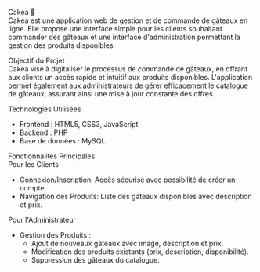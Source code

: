 Cakea 🍰  
Cakea est une application web de gestion et de commande de gâteaux en ligne. Elle propose une interface simple pour les clients souhaitant commander des gâteaux et une interface d'administration permettant la gestion des produits disponibles.  

 Objectif du Projet  
Cakea vise à digitaliser le processus de commande de gâteaux, en offrant aux clients un accès rapide et intuitif aux produits disponibles. L'application permet également aux administrateurs de gérer efficacement le catalogue de gâteaux, assurant ainsi une mise à jour constante des offres.  

Technologies Utilisées  
- Frontend : HTML5, CSS3, JavaScript  
- Backend : PHP 
- Base de données : MySQL  

 Fonctionnalités Principales  
Pour les Clients  
- Connexion/Inscription: Accès sécurisé avec possibilité de créer un compte.  
- Navigation des Produits: Liste des gâteaux disponibles avec description et prix.  

Pour l'Administrateur  
- Gestion des Produits :  
  - Ajout de nouveaux gâteaux avec image, description et prix.  
  - Modification des produits existants (prix, description, disponibilité).  
  - Suppression des gâteaux du catalogue.      
